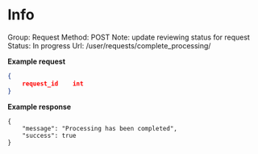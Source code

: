 # Info

Group: Request
Method: POST
Note: update reviewing status for request
Status: In progress
Url: /user/requests/complete_processing/

**Example request**

```json
{      
	request_id    int                             
}
```

**Example response**

```tsx
{
    "message": "Processing has been completed",
    "success": true
}
```